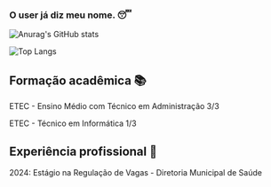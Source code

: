 ### O user já diz meu nome. 😴

![Anurag's GitHub stats](https://github-readme-stats.vercel.app/api?username=riquexavier&show_icons=true&theme=chartreuse-dark)

![Top Langs](https://github-readme-stats.vercel.app/api/top-langs/?username=riquexavier&hide&theme=chartreuse-dark)

## Formação acadêmica 📚

ETEC - Ensino Médio com Técnico em Administração 3/3

ETEC - Técnico em Informática 1/3

## Experiência profissional 💼

2024: Estágio na Regulação de Vagas - Diretoria Municipal de Saúde


